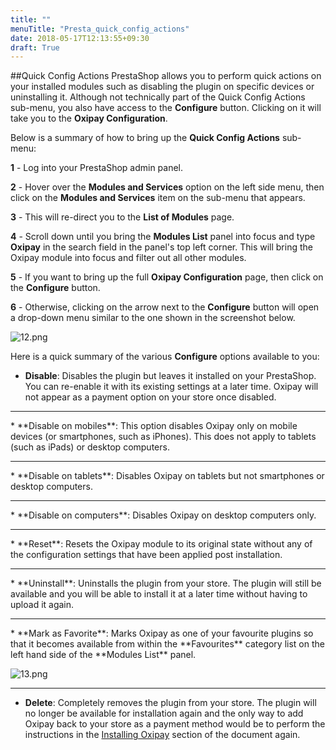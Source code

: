 ```yaml
---
title: ""
menuTitle: "Presta_quick_config_actions"
date: 2018-05-17T12:13:55+09:30
draft: True
---
```


##Quick Config Actions
PrestaShop allows you to perform quick actions on your installed modules such as disabling the plugin on specific devices or uninstalling it. Although not technically part of the Quick Config Actions sub-menu, you also have access to the **Configure** button. Clicking on it will take you to the **Oxipay Configuration**. 

Below is a summary of how to bring up the **Quick Config Actions** sub-menu:

**1** - Log into your PrestaShop admin panel.

**2** - Hover over the **Modules and Services** option on the left side menu, then click on the **Modules and Services** item on the sub-menu that appears.

**3** - This will re-direct you to the **List of Modules** page.

**4** - Scroll down until you bring the **Modules List** panel into focus and  type **Oxipay** in the search field in the panel's top left corner. This will bring the Oxipay module into focus and filter out all other modules.

**5** - If you want to bring up the full **Oxipay Configuration** page, then click on the **Configure** button.

**6** - Otherwise, clicking on the arrow next to the **Configure** button will open a drop-down menu similar to the one shown in the screenshot below.

![12.png](/img/platforms/prestashop/12.png)

Here is a quick summary of the various **Configure** options available to you:

* **Disable**: Disables the plugin but leaves it installed on your PrestaShop. You can re-enable it with its existing settings at a later time. Oxipay will not appear as a payment option on your store once disabled.
<hr>
* **Disable on mobiles**: This option disables Oxipay only on mobile devices (or smartphones, such as iPhones). This does not apply to tablets (such as iPads) or desktop computers.
<hr>
* **Disable on tablets**: Disables Oxipay on tablets but not smartphones or desktop computers.
<hr>
* **Disable on computers**: Disables Oxipay on desktop computers only.
<hr>
* **Reset**: Resets the Oxipay module to its original state without any of the configuration settings that have been applied post installation.
<hr>
* **Uninstall**: Uninstalls the plugin from your store. The plugin will still be available and you will be able to install it at a later time without having to upload it again.
<hr>
* **Mark as Favorite**: Marks Oxipay as one of your favourite plugins so that it becomes available from within the **Favourites** category list on the left hand side of the **Modules List** panel.

![13.png](/img/platforms/prestashop/13.png)
<hr>

* **Delete**: Completely removes the plugin from your store. The plugin will no longer be available for installation again and the only way to add Oxipay back to your store as a payment method would be to perform the instructions in the [Installing Oxipay](#installing-oxipay) section of the document again.